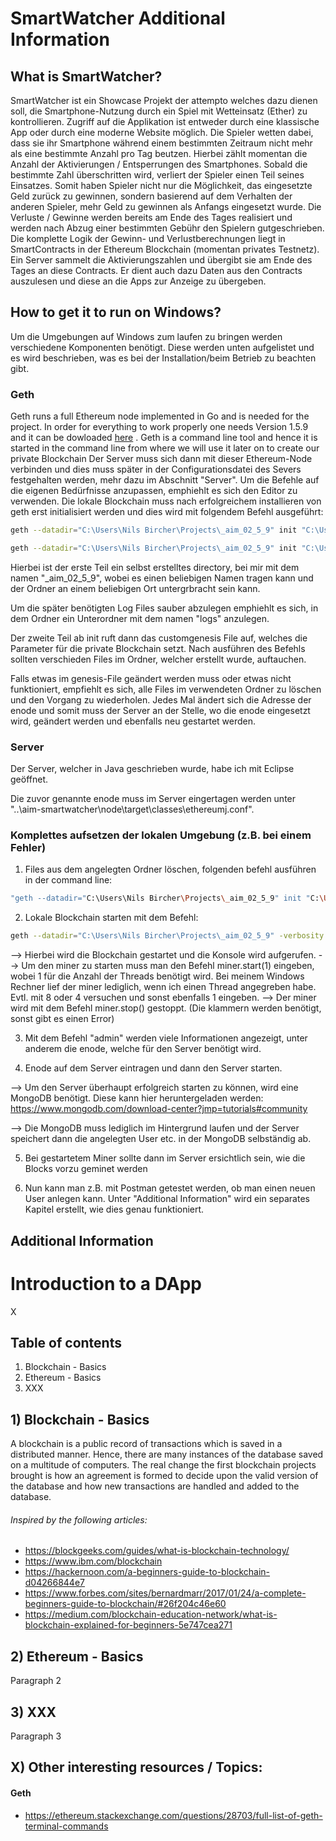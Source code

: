 # SmartWatcher Additional Information 

## What is SmartWatcher?

SmartWatcher ist ein Showcase Projekt der attempto welches dazu dienen soll, die Smartphone-Nutzung durch ein Spiel mit Wetteinsatz (Ether) zu kontrollieren. Zugriff auf die Applikation ist entweder durch eine klassische App oder durch eine moderne Website möglich. 
Die Spieler wetten dabei, dass sie ihr Smartphone während einem bestimmten Zeitraum nicht mehr als eine bestimmte Anzahl pro Tag beutzen. Hierbei zählt momentan die Anzahl der Aktivierungen / Entsperrungen des Smartphones. Sobald die bestimmte Zahl überschritten wird, verliert der Spieler einen Teil seines Einsatzes. Somit haben Spieler nicht nur die Möglichkeit, das eingesetzte Geld zurück zu gewinnen, sondern basierend auf dem Verhalten der anderen Spieler, mehr Geld zu gewinnen als Anfangs eingesetzt wurde. 
Die Verluste / Gewinne werden bereits am Ende des Tages realisiert und werden nach Abzug einer bestimmten Gebühr den Spielern gutgeschrieben. 
Die komplette Logik der Gewinn- und Verlustberechnungen liegt in SmartContracts in der Ethereum Blockchain (momentan privates Testnetz). Ein Server sammelt die Aktivierungszahlen und übergibt sie am Ende des Tages an diese Contracts. Er dient auch dazu Daten aus den Contracts auszulesen und diese an die Apps zur Anzeige zu übergeben.

## How to get it to run on Windows?

Um die Umgebungen auf Windows zum laufen zu bringen werden verschiedene Komponenten benötigt. Diese werden unten aufgelistet und es wird beschrieben, was es bei der Installation/beim Betrieb zu beachten gibt. 

### Geth

Geth runs a full Ethereum node implemented in Go and is needed for the project. In order for everything to work properly one needs Version 1.5.9 and it can be dowloaded [here](https://geth.ethereum.org/downloads/ "Ethereum Geth Node") . 
Geth is a command line tool and hence it is started in the command line from where we will use it later on to create our private Blockchain 
Der Server muss sich dann mit dieser Ethereum-Node verbinden und dies muss später in der Configurationsdatei des Severs festgehalten werden, mehr dazu im Abschnitt "Server". 
Um die Befehle auf die eigenen Bedürfnisse anzupassen, emphiehlt es sich den Editor zu verwenden. 
Die lokale Blockchain muss nach erfolgreichem installieren von geth erst initialisiert werden und dies wird mit folgendem Befehl ausgeführt: 

```sh
geth --datadir="C:\Users\Nils Bircher\Projects\_aim_02_5_9" init "C:\Users\Nils Bircher\Projects\aim-smartwatcher\node\src\main\resources\genesis\customgenesis.json"
```

```sh
geth --datadir="C:\Users\Nils Bircher\Projects\_aim_02_5_9" init "C:\Users\Nils Bircher\Projects\aim-smartwatcher\node\src\main\resources\genesis\customgenesis.json"
```

Hierbei ist der erste Teil ein selbst erstelltes directory, bei mir mit dem namen "_aim_02_5_9", wobei es einen beliebigen Namen tragen kann und der Ordner an einem beliebigen Ort untergrbracht sein kann. 

Um die später benötigten Log Files sauber abzulegen emphiehlt es sich, in dem Ordner ein Unterordner mit dem namen "logs" anzulegen. 

Der zweite Teil ab init ruft dann das customgenesis File auf, welches die Parameter für die private Blockchain setzt. Nach ausführen des Befehls sollten verschieden Files im Ordner, welcher erstellt wurde, auftauchen. 

Falls etwas im genesis-File geändert werden muss oder etwas nicht funktioniert, empfiehlt es sich, alle Files im verwendeten Ordner zu löschen und den Vorgang zu wiederholen. Jedes Mal ändert sich die Adresse der enode und somit muss der Server an der Stelle, wo die enode eingesetzt wird, geändert werden und ebenfalls neu gestartet werden.


### Server

Der Server, welcher in Java geschrieben wurde, habe ich mit Eclipse geöffnet. 

Die zuvor genannte enode muss im Server eingertagen werden unter "..\aim-smartwatcher\node\target\classes\ethereumj.conf".

### Komplettes aufsetzen der lokalen Umgebung (z.B. bei einem Fehler)

1) Files aus dem angelegten Ordner löschen, folgenden befehl ausführen in der command line: 
```sh
"geth --datadir="C:\Users\Nils Bircher\Projects\_aim_02_5_9" init "C:\Users\Nils Bircher\Projects\aim-smartwatcher\node\src\main\resources\genesis\customgenesis.json"
```

2) Lokale Blockchain starten mit dem Befehl: 
```sh
geth --datadir="C:\Users\Nils Bircher\Projects\_aim_02_5_9" -verbosity 6 --port 30302 --networkid "8099" --ipcdisable --rpc --rpcapi "eth,personal,debug,web3" --rpcport 8101 --rpccorsdomain "*" --nodiscover --identity "master" console 2>> "C:\Users\Nils Bircher\Projects\_aim_02_5_9\logs\01.log"
```

--> Hierbei wird die Blockchain gestartet und die Konsole wird aufgerufen. 
--> Um den miner zu starten muss man den Befehl miner.start(1) eingeben, wobei 1 für die Anzahl der Threads benötigt wird. Bei meinem Windows Rechner lief der miner lediglich, wenn ich einen Thread angegreben habe. Evtl. mit 8 oder 4 versuchen und sonst ebenfalls 1 eingeben. 
--> Der miner wird mit dem Befehl miner.stop() gestoppt. (Die klammern werden benötigt, sonst gibt es einen Error)

3) Mit dem Befehl "admin" werden viele Informationen angezeigt, unter anderem die enode, welche für den Server benötigt wird. 

4) Enode auf dem Server eintragen und dann den Server starten. 

--> Um den Server überhaupt erfolgreich starten zu können, wird eine MongoDB benötigt. Diese kann hier heruntergeladen werden: https://www.mongodb.com/download-center?jmp=tutorials#community

--> Die MongoDB muss lediglich im Hintergrund laufen und der Server speichert dann die angelegten User etc. in der MongoDB selbständig ab. 

5) Bei gestartetem Miner sollte dann im Server ersichtlich sein, wie die Blocks vorzu geminet werden 

6) Nun kann man z.B. mit Postman getestet werden, ob man einen neuen User anlegen kann. Unter "Additional Information" wird ein separates Kapitel erstellt, wie dies genau funktioniert.




## Additional Information



# Introduction to a DApp 

X
## Table of contents

1) Blockchain - Basics
2) Ethereum - Basics 
3) XXX

## 1) Blockchain - Basics

A blockchain is a public record of transactions which is saved in a distributed manner. Hence, there are many instances of the database saved on a multitude of computers. The real change the first blockchain projects brought is how an agreement is formed to decide upon the valid version of the database and how new transactions are handled and added to the database. 

###### Inspired by the following articles: 
* https://blockgeeks.com/guides/what-is-blockchain-technology/
* https://www.ibm.com/blockchain
* https://hackernoon.com/a-beginners-guide-to-blockchain-d04266844e7
* https://www.forbes.com/sites/bernardmarr/2017/01/24/a-complete-beginners-guide-to-blockchain/#26f204c46e60
* https://medium.com/blockchain-education-network/what-is-blockchain-explained-for-beginners-5e747cea271

## 2) Ethereum - Basics

Paragraph 2

## 3) XXX

Paragraph 3

## X) Other interesting resources / Topics: 

#### Geth
* https://ethereum.stackexchange.com/questions/28703/full-list-of-geth-terminal-commands

